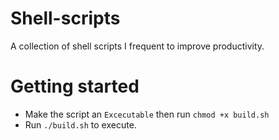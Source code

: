 # Shell-scripts
A collection of shell scripts I frequent to improve productivity.
# Getting started
- Make the script an `Excecutable` then run `chmod +x build.sh`
- Run `./build.sh` to execute.
